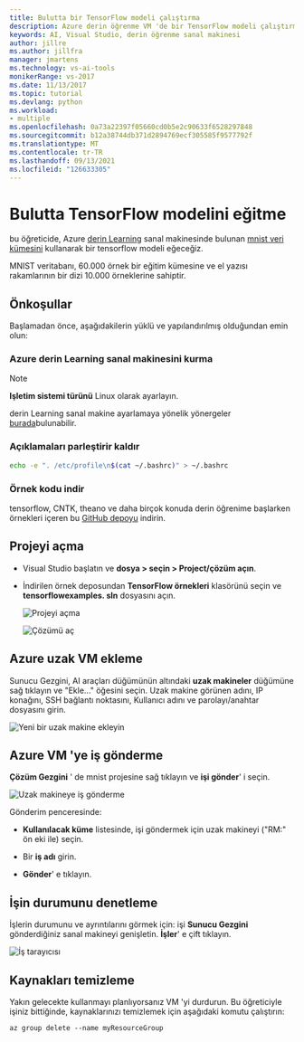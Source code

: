 ```yaml
---
title: Bulutta bir TensorFlow modeli çalıştırma
description: Azure derin öğrenme VM 'de bir TensorFlow modeli çalıştırma
keywords: AI, Visual Studio, derin öğrenme sanal makinesi
author: jillre
ms.author: jillfra
manager: jmartens
ms.technology: vs-ai-tools
monikerRange: vs-2017
ms.date: 11/13/2017
ms.topic: tutorial
ms.devlang: python
ms.workload:
- multiple
ms.openlocfilehash: 0a73a22397f05660cd0b5e2c90633f6528297848
ms.sourcegitcommit: b12a38744db371d2894769ecf305585f9577792f
ms.translationtype: MT
ms.contentlocale: tr-TR
ms.lasthandoff: 09/13/2021
ms.locfileid: "126633305"
---
```

# <a name="train-a-tensorflow-model-in-the-cloud"></a>Bulutta TensorFlow modelini eğitme

bu öğreticide, Azure [derin Learning](/azure/machine-learning/data-science-virtual-machine/deep-learning-dsvm-overview) sanal makinesinde bulunan [mnist veri kümesini](http://yann.lecun.com/exdb/mnist/) kullanarak bir tensorflow modeli eğeceğiz.

MNIST veritabanı, 60.000 örnek bir eğitim kümesine ve el yazısı rakamlarının bir dizi 10.000 örneklerine sahiptir.

## <a name="prerequisites"></a>Önkoşullar
Başlamadan önce, aşağıdakilerin yüklü ve yapılandırılmış olduğundan emin olun:

### <a name="setup-azure-deep-learning-virtual-machine"></a>Azure derin Learning sanal makinesini kurma

> [!NOTE]
> **Işletim sistemi türünü** Linux olarak ayarlayın.

derin Learning sanal makine ayarlamaya yönelik yönergeler [burada](/azure/machine-learning/data-science-virtual-machine/provision-deep-learning-dsvm)bulunabilir.

### <a name="remove-comment-in-parens"></a>Açıklamaları parleştirir kaldır

```bash
echo -e ". /etc/profile\n$(cat ~/.bashrc)" > ~/.bashrc
```

### <a name="download-sample-code"></a>Örnek kodu indir

tensorflow, CNTK, theano ve daha birçok konuda derin öğrenime başlarken örnekleri içeren bu [GitHub depoyu](https://github.com/Microsoft/samples-for-ai) indirin.

## <a name="open-project"></a>Projeyi açma

- Visual Studio başlatın ve **dosya > seçin > Project/çözüm açın**.

- İndirilen örnek deposundan **TensorFlow örnekleri** klasörünü seçin ve **tensorflowexamples. sln** dosyasını açın.

   ![Projeyi açma](media/tensorflow-local/open-project.png)

   ![Çözümü aç](media/tensorflow-local/open-solution.png)

## <a name="add-azure-remote-vm"></a>Azure uzak VM ekleme

Sunucu Gezgini, AI araçları düğümünün altındaki **uzak makineler** düğümüne sağ tıklayın ve "Ekle..." öğesini seçin. Uzak makine görünen adını, IP konağını, SSH bağlantı noktasını, Kullanıcı adını ve parolayı/anahtar dosyasını girin.

![Yeni bir uzak makine ekleyin](media/tensorflow-vm/add-remote-vm.png)

## <a name="submit-job-to-azure-vm"></a>Azure VM 'ye iş gönderme
**Çözüm Gezgini** ' de mnist projesine sağ tıklayın ve **işi gönder**' i seçin.

![Uzak makineye iş gönderme](media/tensorflow-vm/job-submission.png)

Gönderim penceresinde:

- **Kullanılacak küme** listesinde, işi göndermek için uzak makineyi ("RM:" ön eki ile) seçin.

- Bir **iş adı** girin.

- **Gönder**' e tıklayın.

## <a name="check-status-of-job"></a>İşin durumunu denetleme
İşlerin durumunu ve ayrıntılarını görmek için: işi **Sunucu Gezgini** gönderdiğiniz sanal makineyi genişletin. **İşler**' e çift tıklayın.

![İş tarayıcısı](media/tensorflow-vm/job-browser.png)

## <a name="clean-up-resources"></a>Kaynakları temizleme

Yakın gelecekte kullanmayı planlıyorsanız VM 'yi durdurun. Bu öğreticiyle işiniz bittiğinde, kaynaklarınızı temizlemek için aşağıdaki komutu çalıştırın:

```azurecli-interactive
az group delete --name myResourceGroup
```
